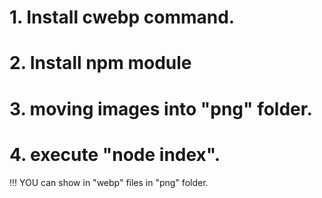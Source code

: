 # 1. Install cwebp command.
# 2. Install npm module
# 3. moving images into "png" folder.
# 4. execute "node index".

!!! YOU can show in "webp" files in "png" folder.